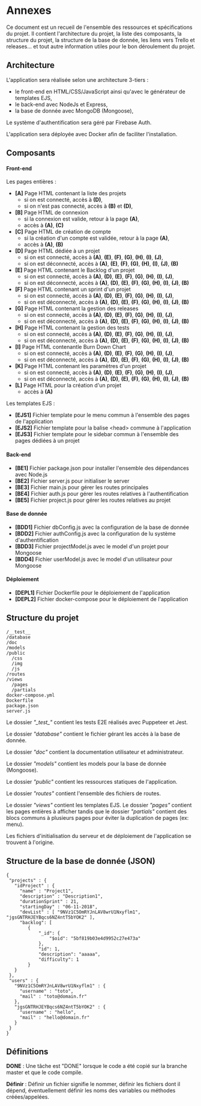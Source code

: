 # Annexes

Ce document est un recueil de l'ensemble des ressources et spécifications du projet. Il contient l'architecture du projet, la liste des composants, la structure du projet, la structure de la base de donnée, les liens vers Trello et releases... et tout autre information utiles pour le bon déroulement du projet.

## Architecture

L'application sera réalisée selon une architecture 3-tiers :
* le front-end en HTML/CSS/JavaScript ainsi qu'avec le générateur de templates EJS,
* le back-end avec NodeJs et Express,
* la base de donnée avec MongoDB (Mongoose),

Le système d'authentification sera géré par Firebase Auth.

L'application sera déployée avec Docker afin de faciliter l'installation.

## Composants

#### Front-end

Les pages entières :

* __[A]__ Page HTML contenant la liste des projets
    * si on est connecté, accès à __(D)__,
    * si on n'est pas connecté, accès à  __(B)__ et __(D)__,
* __[B]__ Page HTML de connexion
    * si la connexion est valide, retour à la page __(A)__,
    * accès à __(A)__, __(C)__
* __[C]__ Page HTML de création de compte
    * si la création d'un compte est validée, retour à la page __(A)__,
    * accès à __(A)__, __(B)__
* __[D]__ Page HTML dédiée à un projet
    * si on est connecté, accès à __(A)__, __(E)__, __(F)__, __(G)__, __(H)__, __(I)__, __(J)__,
    * si on est déconnecté, accès à __(A)__, __(E)__, __(F)__, __(G)__, __(H)__, __(I)__, __(J)__, __(B)__
* __[E]__ Page HTML contenant le Backlog d'un projet
    * si on est connecté, accès à __(A)__, __(D)__, __(E)__, __(F)__, __(G)__, __(H)__, __(I)__, __(J)__,
    * si on est déconnecté, accès à __(A)__, __(D)__, __(E)__, __(F)__, __(G)__, __(H)__, __(I)__, __(J)__, __(B)__
* __[F]__ Page HTML contenant un sprint d'un projet
    * si on est connecté, accès à __(A)__, __(D)__, __(E)__, __(F)__, __(G)__, __(H)__, __(I)__, __(J)__,
    * si on est déconnecté, accès à __(A)__, __(D)__, __(E)__, __(F)__, __(G)__, __(H)__, __(I)__, __(J)__, __(B)__
* __[G]__ Page HTML contenant la gestion des releases
    * si on est connecté, accès à __(A)__, __(D)__, __(E)__, __(F)__, __(G)__, __(H)__, __(I)__, __(J)__,
    * si on est déconnecté, accès à __(A)__, __(D)__, __(E)__, __(F)__, __(G)__, __(H)__, __(I)__, __(J)__, __(B)__
* __[H]__ Page HTML contenant la gestion des tests
    * si on est connecté, accès à __(A)__, __(D)__, __(E)__, __(F)__, __(G)__, __(H)__, __(I)__, __(J)__,
    * si on est déconnecté, accès à __(A)__, __(D)__, __(E)__, __(F)__, __(G)__, __(H)__, __(I)__, __(J)__, __(B)__
* __[I]__ Page HTML contenantle Burn Down Chart
    * si on est connecté, accès à __(A)__, __(D)__, __(E)__, __(F)__, __(G)__, __(H)__, __(I)__, __(J)__,
    * si on est déconnecté, accès à __(A)__, __(D)__, __(E)__, __(F)__, __(G)__, __(H)__, __(I)__, __(J)__, __(B)__
* __[K]__ Page HTML contenant les paramètres d'un projet
    * si on est connecté, accès à __(A)__, __(D)__, __(E)__, __(F)__, __(G)__, __(H)__, __(I)__, __(J)__,
    * si on est déconnecté, accès à __(A)__, __(D)__, __(E)__, __(F)__, __(G)__, __(H)__, __(I)__, __(J)__, __(B)__
* __[L]__ Page HTML pour la création d'un projet
    * accès à __(A)__

Les templates EJS :

* __[EJS1]__ Fichier template pour le menu commun à l'ensemble des pages de l'application
* __[EJS2]__ Fichier template pour la balise <head\> commune à l'application
* __[EJS3]__ Fichier template pour le sidebar commun à l'ensemble des pages dédiées à un projet

#### Back-end

* __[BE1]__ Fichier package.json pour installer l'ensemble des dépendances avec Node.js
* __[BE2]__ Fichier server.js pour initialiser le server
* __[BE3]__ Fichier main.js pour gérer les routes principales
* __[BE4]__ Fichier auth.js pour gérer les routes relatives à l'authentification
* __[BE5]__ Fichier project.js pour gérer les routes relatives au projet

#### Base de donnée
* __[BDD1]__ Fichier dbConfig.js avec la configuration de la base de donnée
* __[BDD2]__ Fichier authConfig.js avec la configuration de lu système d'authentification
* __[BDD3]__ Fichier projectModel.js avec le model d'un projet pour Mongoose
* __[BDD4]__ Fichier userModel.js avec le model d'un utilisateur pour Mongoose


#### Déploiement

* __[DEPL1]__ Fichier Dockerfile pour le déploiement de l'application
* __[DEPL2]__ Fichier docker-compose pour le déploiement de l'application

## Structure du projet

```
/__test__
/database
/doc
/models
/public
  /css
  /img
  /js
/routes
/views
  /pages
  /partials
docker-compose.yml
Dockerfile
package.json
server.js
```

Le dossier *"__test_\_"* contient les tests E2E réalisés avec Puppeteer et Jest.

Le dossier _"database"_ contient le fichier gérant les accès à la base de donnée.

Le dossier _"doc"_ contient la documentation utilisateur et administrateur.

Le dossier _"models"_ contient les models pour la base de donnée (Mongoose).

Le dossier _"public"_ contient les ressources statiques de l'application.

Le dossier _"routes"_ contient l'ensemble des fichiers de routes.

Le dossier _"views"_ contient les templates EJS. Le dossier _"pages"_ contient les pages entières à afficher tandis que le dossier _"partials"_ contient des blocs communs à plusieurs pages pour éviter la duplication de pages (ex: menu).

Les fichiers d'initialisation du serveur et de déploiement de l'application se trouvent à l'origine.

## Structure de la base de donnée (JSON)

```
{
 "projects" : {
   "idProject" : {
     "name" : "Project1",
     "description" : "Description1",
     "durationSprint" : 21,
     "startingDay" : "06-11-2018",
     "devList" : [ "9NVz1C5OmRYJnLAV8wrU1Nxyflm1", "jgsGNTRHJEYBqcs6NZ4ntT5bYOK2" ],
     "backlog": [
        {
            "_id": {
                "$oid": "5bf819b03e4d9952c27e473a"
            },
            "id": 1,
            "description": "aaaaa",
            "difficulty": 1
        }
   }
 },
 "users" : {
   "9NVz1C5OmRYJnLAV8wrU1Nxyflm1" : {
     "username" : "toto",
     "mail" : "toto@domain.fr"
   },
   "jgsGNTRHJEYBqcs6NZ4ntT5bYOK2" : {
     "username" : "hello",
     "mail" : "hello@domain.fr"
   }
 }
}
```

## Définitions

__DONE__ : Une tâche est "DONE" lorsque le code a été copié sur la branche master et que le code compile.

__Définir__ : Définir un fichier signifie le nommer, définir les fichiers dont il dépend, éventuellement définir les noms des variables ou méthodes créées/appelées.
